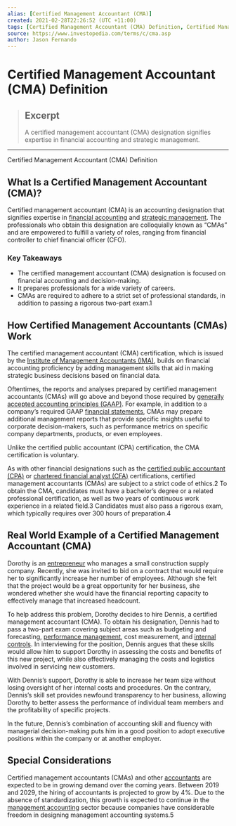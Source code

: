 ```yaml
---
alias: [Certified Management Accountant (CMA)]
created: 2021-02-28T22:26:52 (UTC +11:00)
tags: [Certified Management Accountant (CMA) Definition, Certified Management Accountant (CMA) Definition]
source: https://www.investopedia.com/terms/c/cma.asp
author: Jason Fernando
---
```


# Certified Management Accountant (CMA) Definition

> ## Excerpt
> A certified management accountant (CMA) designation signifies expertise in financial accounting and strategic management.

---

Certified Management Accountant (CMA) Definition
## What Is a Certified Management Accountant (CMA)?

Certified management accountant (CMA) is an accounting designation that signifies expertise in [financial accounting](https://www.investopedia.com/terms/f/financialaccounting.asp) and [strategic management](https://www.investopedia.com/terms/s/strategic-management.asp). The professionals who obtain this designation are colloquially known as “CMAs” and are empowered to fulfill a variety of roles, ranging from financial controller to chief financial officer (CFO).

### Key Takeaways

-   The certified management accountant (CMA) designation is focused on financial accounting and decision-making.
-   It prepares professionals for a wide variety of careers.
-   CMAs are required to adhere to a strict set of professional standards, in addition to passing a rigorous two-part exam.1

## How Certified Management Accountants (CMAs) Work

The certified management accountant (CMA) certification, which is issued by the [Institute of Management Accountants (IMA)](https://www.investopedia.com/terms/i/institute-of-management-accountants.asp), builds on financial accounting proficiency by adding management skills that aid in making strategic business decisions based on financial data.

Oftentimes, the reports and analyses prepared by certified management accountants (CMAs) will go above and beyond those required by [generally accepted accounting principles (GAAP)](https://www.investopedia.com/terms/g/gaap.asp). For example, in addition to a company’s required GAAP [financial statements](https://www.investopedia.com/terms/f/financial-statements.asp), CMAs may prepare additional management reports that provide specific insights useful to corporate decision-makers, such as performance metrics on specific company departments, products, or even employees.

Unlike the certified public accountant (CPA) certification, the CMA certification is voluntary.

As with other financial designations such as the [certified public accountant (CPA)](https://www.investopedia.com/terms/c/cpa.asp) or [chartered financial analyst (CFA)](https://www.investopedia.com/terms/c/cfa.asp) certifications, certified management accountants (CMAs) are subject to a strict code of ethics.2 To obtain the CMA, candidates must have a bachelor’s degree or a related professional certification, as well as two years of continuous work experience in a related field.3 Candidates must also pass a rigorous exam, which typically requires over 300 hours of preparation.4

## Real World Example of a Certified Management Accountant (CMA)

Dorothy is an [entrepreneur](https://www.investopedia.com/terms/e/entrepreneur.asp) who manages a small construction supply company. Recently, she was invited to bid on a contract that would require her to significantly increase her number of employees. Although she felt that the project would be a great opportunity for her business, she wondered whether she would have the financial reporting capacity to effectively manage that increased headcount.

To help address this problem, Dorothy decides to hire Dennis, a certified management accountant (CMA). To obtain his designation, Dennis had to pass a two-part exam covering subject areas such as budgeting and forecasting, [performance management](https://www.investopedia.com/terms/p/performance-management.asp), cost measurement, and [internal controls](https://www.investopedia.com/terms/i/internalcontrols.asp). In interviewing for the position, Dennis argues that these skills would allow him to support Dorothy in assessing the costs and benefits of this new project, while also effectively managing the costs and logistics involved in servicing new customers.

With Dennis’s support, Dorothy is able to increase her team size without losing oversight of her internal costs and procedures. On the contrary, Dennis’s skill set provides newfound transparency to her business, allowing Dorothy to better assess the performance of individual team members and the profitability of specific projects.

In the future, Dennis’s combination of accounting skill and fluency with managerial decision-making puts him in a good position to adopt executive positions within the company or at another employer.

## Special Considerations

Certified management accountants (CMAs) and other [accountants](https://www.investopedia.com/terms/a/accountant.asp) are expected to be in growing demand over the coming years. Between 2019 and 2029, the hiring of accountants is projected to grow by 4%. Due to the absence of standardization, this growth is expected to continue in the [management accounting](https://www.investopedia.com/terms/m/managerialaccounting.asp) sector because companies have considerable freedom in designing management accounting systems.5
